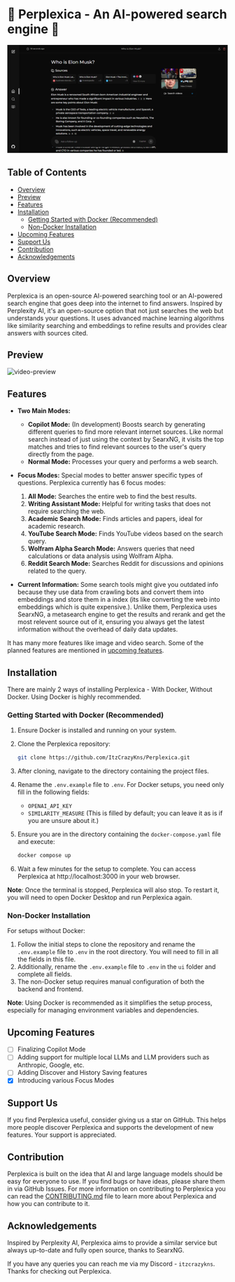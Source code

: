 # 🚀 Perplexica - An AI-powered search engine 🔎 <!-- omit in toc -->

![preview](.assets/perplexica-screenshot.png)

## Table of Contents <!-- omit in toc -->

- [Overview](#overview)
- [Preview](#preview)
- [Features](#features)
- [Installation](#installation)
  - [Getting Started with Docker (Recommended)](#getting-started-with-docker-recommended)
  - [Non-Docker Installation](#non-docker-installation)
- [Upcoming Features](#upcoming-features)
- [Support Us](#support-us)
- [Contribution](#contribution)
- [Acknowledgements](#acknowledgements)

## Overview

Perplexica is an open-source AI-powered searching tool or an AI-powered search engine that goes deep into the internet to find answers. Inspired by Perplexity AI, it's an open-source option that not just searches the web but understands your questions. It uses advanced machine learning algorithms like similarity searching and embeddings to refine results and provides clear answers with sources cited.

## Preview

![video-preview](.assets/perplexica-preview.gif)

## Features

- **Two Main Modes:**
  - **Copilot Mode:** (In development) Boosts search by generating different queries to find more relevant internet sources. Like normal search instead of just using the context by SearxNG, it visits the top matches and tries to find relevant sources to the user's query directly from the page.
  - **Normal Mode:** Processes your query and performs a web search.
- **Focus Modes:** Special modes to better answer specific types of questions. Perplexica currently has 6 focus modes:

  1. **All Mode:** Searches the entire web to find the best results.
  2. **Writing Assistant Mode:** Helpful for writing tasks that does not require searching the web.
  3. **Academic Search Mode:** Finds articles and papers, ideal for academic research.
  4. **YouTube Search Mode:** Finds YouTube videos based on the search query.
  5. **Wolfram Alpha Search Mode:** Answers queries that need calculations or data analysis using Wolfram Alpha.
  6. **Reddit Search Mode:** Searches Reddit for discussions and opinions related to the query.

- **Current Information:** Some search tools might give you outdated info because they use data from crawling bots and convert them into embeddings and store them in a index (its like converting the web into embeddings which is quite expensive.). Unlike them, Perplexica uses SearxNG, a metasearch engine to get the results and rerank and get the most relevent source out of it, ensuring you always get the latest information without the overhead of daily data updates.

It has many more features like image and video search. Some of the planned features are mentioned in [upcoming features](#upcoming-features).

## Installation

There are mainly 2 ways of installing Perplexica - With Docker, Without Docker. Using Docker is highly recommended.

### Getting Started with Docker (Recommended)

1. Ensure Docker is installed and running on your system.
2. Clone the Perplexica repository:

   ```bash
   git clone https://github.com/ItzCrazyKns/Perplexica.git
   ```

3. After cloning, navigate to the directory containing the project files.

4. Rename the `.env.example` file to `.env`. For Docker setups, you need only fill in the following fields:

   - `OPENAI_API_KEY`
   - `SIMILARITY_MEASURE` (This is filled by default; you can leave it as is if you are unsure about it.)

5. Ensure you are in the directory containing the `docker-compose.yaml` file and execute:

   ```bash
   docker compose up
   ```

6. Wait a few minutes for the setup to complete. You can access Perplexica at http://localhost:3000 in your web browser.

**Note**: Once the terminal is stopped, Perplexica will also stop. To restart it, you will need to open Docker Desktop and run Perplexica again.

### Non-Docker Installation

For setups without Docker:

1. Follow the initial steps to clone the repository and rename the `.env.example` file to `.env` in the root directory. You will need to fill in all the fields in this file.
2. Additionally, rename the `.env.example` file to `.env` in the `ui` folder and complete all fields.
3. The non-Docker setup requires manual configuration of both the backend and frontend.

**Note**: Using Docker is recommended as it simplifies the setup process, especially for managing environment variables and dependencies.

## Upcoming Features

- [ ] Finalizing Copilot Mode
- [ ] Adding support for multiple local LLMs and LLM providers such as Anthropic, Google, etc.
- [ ] Adding Discover and History Saving features
- [x] Introducing various Focus Modes

## Support Us

If you find Perplexica useful, consider giving us a star on GitHub. This helps more people discover Perplexica and supports the development of new features. Your support is appreciated.

## Contribution

Perplexica is built on the idea that AI and large language models should be easy for everyone to use. If you find bugs or have ideas, please share them in via GitHub Issues. For more information on contributing to Perplexica you can read the [CONTRIBUTING.md](CONTRIBUTING.md) file to learn more about Perplexica and how you can contribute to it.

## Acknowledgements

Inspired by Perplexity AI, Perplexica aims to provide a similar service but always up-to-date and fully open source, thanks to SearxNG.

If you have any queries you can reach me via my Discord - `itzcrazykns`. Thanks for checking out Perplexica.
